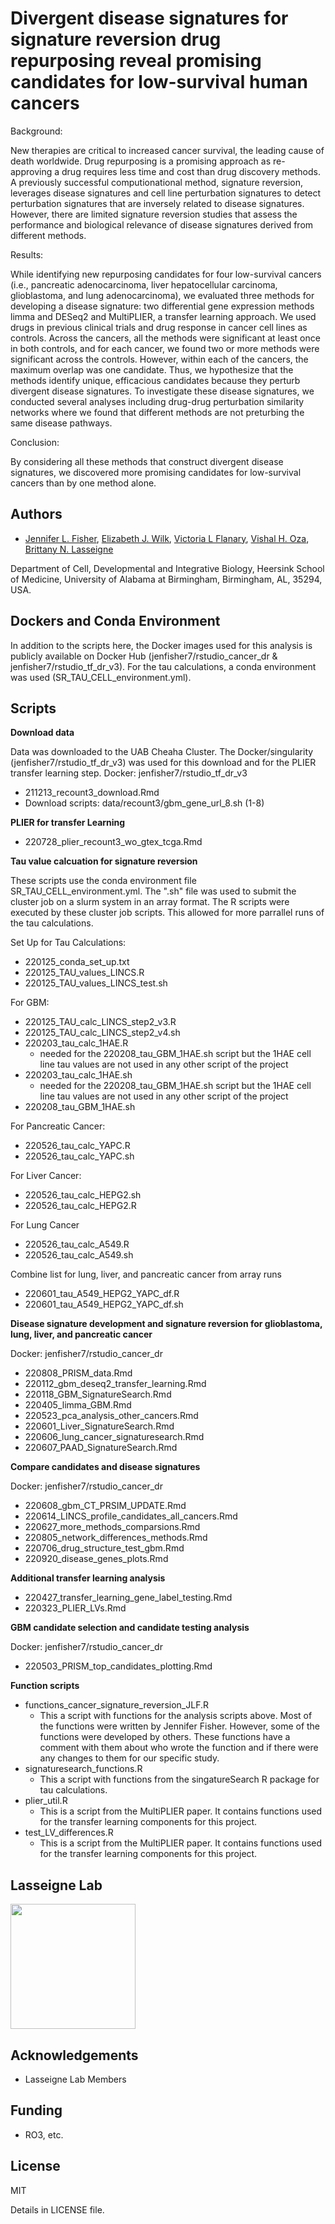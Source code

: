 
# Divergent disease signatures for signature reversion drug repurposing reveal promising candidates for low-survival human cancers

Background:

New therapies are critical to increased cancer survival, the leading cause of death worldwide. Drug repurposing is a promising approach as re-approving a drug requires less time and cost than drug discovery methods. A previously successful computionational method, signature reversion, leverages disease signatures and cell line perturbation signatures to detect perturbation signatures that are inversely related to disease signatures. However, there are limited signature reversion studies that assess the performance and biological relevance of disease signatures derived from different methods.  

Results: 

While identifying new repurposing candidates for four low-survival cancers (i.e., pancreatic adenocarcinoma, liver hepatocellular carcinoma, glioblastoma, and lung adenocarcinoma), we evaluated three methods for developing a disease signature: two differential gene expression methods limma and DESeq2 and MultiPLIER, a transfer learning approach. We used drugs in previous clinical trials and drug response in cancer cell lines as controls. Across the cancers, all the methods were significant at least once in both controls, and for each cancer, we found two or more methods were significant across the controls. However, within each of the cancers, the maximum overlap was one candidate. Thus, we hypothesize that the methods identify unique, efficacious candidates because they perturb divergent disease signatures. To investigate these disease signatures, we conducted several analyses including drug-drug perturbation similarity networks where we found that different methods are not preturbing the same disease pathways.  

Conclusion: 

By considering all these methods that construct divergent disease signatures, we discovered more promising candidates for low-survival cancers than by one method alone. 

## Authors

- [Jennifer L. Fisher](https://www.github.com/JenFisher7), [Elizabeth J. Wilk](https://github.com/lizzyjoan), [Victoria L Flanary](https://github.com/vlflanary121), [Vishal H. Oza](https://github.com/vishaloza), [Brittany N. Lasseigne](https://github.com/blasseigne)

Department of Cell, Developmental and Integrative Biology, Heersink School of Medicine, University of Alabama at Birmingham, Birmingham, AL, 35294, USA.

## Dockers and Conda Environment
In addition to the scripts here, the Docker images used for this analysis is publicly available on Docker Hub (jenfisher7/rstudio_cancer_dr & jenfisher7/rstudio_tf_dr_v3). For the tau calculations, a conda environment was used (SR_TAU_CELL_environment.yml).

## Scripts

**Download data**

Data was downloaded to the UAB Cheaha Cluster. The Docker/singularity (jenfisher7/rstudio_tf_dr_v3) was used for this download and for the PLIER transfer learning step. 
Docker: jenfisher7/rstudio_tf_dr_v3

- 211213_recount3_download.Rmd
- Download scripts: data/recount3/gbm_gene_url_8.sh (1-8)

**PLIER for transfer Learning**
- 220728_plier_recount3_wo_gtex_tcga.Rmd

**Tau value calcuation for signature reversion**

These scripts use the conda environment file SR_TAU_CELL_environment.yml. The ".sh" file was used to submit the cluster job on a slurm system in an array format. The R scripts were executed by these cluster job scripts. This allowed for more parrallel runs of the tau calculations. 

Set Up for Tau Calculations:
 - 220125_conda_set_up.txt
 - 220125_TAU_values_LINCS.R
 - 220125_TAU_values_LINCS_test.sh

For GBM:
 - 220125_TAU_calc_LINCS_step2_v3.R
 - 220125_TAU_calc_LINCS_step2_v4.sh
 - 220203_tau_calc_1HAE.R 
   - needed for the 220208_tau_GBM_1HAE.sh script but the 1HAE cell line tau values are not used in any other script of the project
 - 220203_tau_calc_1HAE.sh 
   - needed for the 220208_tau_GBM_1HAE.sh script but the 1HAE cell line tau values are not used in any other script of the project
 - 220208_tau_GBM_1HAE.sh
 
For Pancreatic Cancer:
 - 220526_tau_calc_YAPC.R
 - 220526_tau_calc_YAPC.sh

For Liver Cancer: 
 - 220526_tau_calc_HEPG2.sh
 - 220526_tau_calc_HEPG2.R

For Lung Cancer
 - 220526_tau_calc_A549.R
 - 220526_tau_calc_A549.sh

Combine list for lung, liver, and pancreatic cancer from array runs
 - 220601_tau_A549_HEPG2_YAPC_df.R
 - 220601_tau_A549_HEPG2_YAPC_df.sh

**Disease signature development and signature reversion for glioblastoma, lung, liver, and pancreatic cancer**

Docker: jenfisher7/rstudio_cancer_dr

- 220808_PRISM_data.Rmd
- 220112_gbm_deseq2_transfer_learning.Rmd
- 220118_GBM_SignatureSearch.Rmd
- 220405_limma_GBM.Rmd 
- 220523_pca_analysis_other_cancers.Rmd
- 220601_Liver_SignatureSearch.Rmd
- 220606_lung_cancer_signaturesearch.Rmd
- 220607_PAAD_SignatureSearch.Rmd

**Compare candidates and disease signatures**

Docker: jenfisher7/rstudio_cancer_dr

- 220608_gbm_CT_PRSIM_UPDATE.Rmd
- 220614_LINCS_profile_candidates_all_cancers.Rmd
- 220627_more_methods_comparsions.Rmd
- 220805_network_differences_methods.Rmd
- 220706_drug_structure_test_gbm.Rmd 
- 220920_disease_genes_plots.Rmd

**Additional transfer learning analysis**
- 220427_transfer_learning_gene_label_testing.Rmd
- 220323_PLIER_LVs.Rmd

**GBM candidate selection and candidate testing analysis**

Docker: jenfisher7/rstudio_cancer_dr

- 220503_PRISM_top_candidates_plotting.Rmd

**Function scripts**
- functions_cancer_signature_reversion_JLF.R
  - This a script with functions for the analysis scripts above. Most of the functions were written by Jennifer Fisher. However, some of the functions were developed by others. These functions have a comment with them about who wrote the function and if there were any changes to them for our specific study. 
- signaturesearch_functions.R
  - This a script with functions from the singatureSearch R package for tau calculations. 
- plier_util.R
   - This is a script from the MultiPLIER paper. It contains functions used for the transfer learning components for this project. 
- test_LV_differences.R
  - This is a script from the MultiPLIER paper. It contains functions used for the transfer learning components for this project. 

## Lasseigne Lab 
<img src="https://www.lasseigne.org/img/main/lablogo.png" width="200" height="200">

## Acknowledgements

 - Lasseigne Lab Members

## Funding

- RO3, etc. 

## License

MIT 

Details in LICENSE file.

